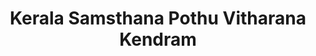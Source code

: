 ---
title: "Kerala Samsthana Pothu Vitharana Kendram"
url: /kottamkara/kerala-samsthana-pothu-vitharana-kendram/
shop: Lebensmittel
---